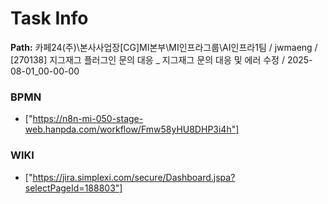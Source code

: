 # Task Info

**Path:** 카페24(주)\본사사업장\[CG]MI본부\MI인프라그룹\AI인프라1팀 / jwmaeng / [270138] 지그재그 플러그인 문의 대응 _ 지그재그 문의 대응 및 에러 수정 / 2025-08-01_00-00-00

### BPMN
- ["https://n8n-mi-050-stage-web.hanpda.com/workflow/Fmw58yHU8DHP3i4h"]

### WIKI
- ["https://jira.simplexi.com/secure/Dashboard.jspa?selectPageId=188803"]


